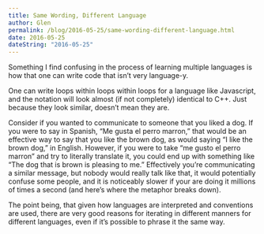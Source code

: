 ```yaml
---
title: Same Wording, Different Language
author: Glen
permalink: /blog/2016-05-25/same-wording-different-language.html 
date: 2016-05-25
dateString: "2016-05-25"
---
```




Something I find confusing in the process of learning multiple languages is how that one can write code that isn’t very language-y. 

One can write loops within loops within loops for a language like Javascript, and the notation will look almost (if not completely) identical to C++. Just because they look similar, doesn’t mean they are.

<!--Summary ends here -->

Consider if you wanted to communicate to someone that you liked a dog. If you were to say in Spanish, “Me gusta el perro marron,” that would be an effective way to say that you like the brown dog, as would saying “I like the brown dog,” in English. However, if you were to take “me gusto el perro marron” and try to literally translate it, you could end up with something like “The dog that is brown is pleasing to me.” Effectively you’re communicating a similar message, but nobody would really talk like that, it would potentially confuse some people, and it is noticeably slower if your are doing it millions of times a second (and here’s where the metaphor breaks down). 

The point being, that given how languages are interpreted and conventions are used, there are very good reasons for iterating in different manners for different languages, even if it’s possible to phrase it the same way.



